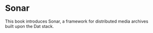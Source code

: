 # Sonar

This book introduces Sonar, a framework for distributed media archives built upon the Dat stack.


